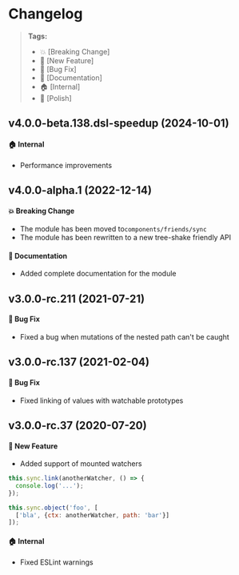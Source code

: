 Changelog
=========

> **Tags:**
> - :boom:       [Breaking Change]
> - :rocket:     [New Feature]
> - :bug:        [Bug Fix]
> - :memo:       [Documentation]
> - :house:      [Internal]
> - :nail_care:  [Polish]

## v4.0.0-beta.138.dsl-speedup (2024-10-01)

#### :house: Internal

* Performance improvements

## v4.0.0-alpha.1 (2022-12-14)

#### :boom: Breaking Change

* The module has been moved to`components/friends/sync`
* The module has been rewritten to a new tree-shake friendly API

#### :memo: Documentation

* Added complete documentation for the module

## v3.0.0-rc.211 (2021-07-21)

#### :bug: Bug Fix

* Fixed a bug when mutations of the nested path can't be caught

## v3.0.0-rc.137 (2021-02-04)

#### :rocket: Bug Fix

* Fixed linking of values with watchable prototypes

## v3.0.0-rc.37 (2020-07-20)

#### :rocket: New Feature

* Added support of mounted watchers

```js
this.sync.link(anotherWatcher, () => {
  console.log('...');
});

this.sync.object('foo', [
  ['bla', {ctx: anotherWatcher, path: 'bar'}]
]);
```

#### :house: Internal

* Fixed ESLint warnings
